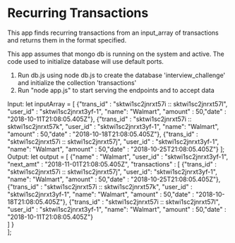 # Recurring Transactions
This app finds recurring transactions from an input_array of transactions and returns them in the format specified.

This app assumes that mongo db is running on the system and active. The code used to initialize database will use default ports.

1. Run db.js using node db.js to create the database 'interview_challenge' and initialize the collection 'transactions' 
2. Run "node app.js" to start serving the endpoints and to accept data

Input: 
let inputArray = [
    {"trans_id" : "sktwi1sc2jnrxt57i :: sktwi1sc2jnrxt57l", "user_id" : "sktwi1sc2jnrxt3yf-1", "name": "Walmart", "amount" : 50,"date" : "2018-10-11T21:08:05.405Z"},
    {"trans_id" : "sktwi1sc2jnrxt57i :: sktwi1sc2jnrxt57k", "user_id" : "sktwi1sc2jnrxt3yf-1", "name": "Walmart", "amount" : 50,"date" : "2018-10-18T21:08:05.405Z"},
    {"trans_id" : "sktwi1sc2jnrxt57i :: sktwi1sc2jnrxt57j", "user_id" : "sktwi1sc2jnrxt3yf-1", "name": "Walmart", "amount" : 50,"date" : "2018-10-25T21:08:05.405Z"}
];
Output:
let output = [
    {"name" : "Walmart", "user_id" : "sktwi1sc2jnrxt3yf-1", "next_amt" : "2018-11-01T21:08:05.405Z", 
    "transactions" : [
        {"trans_id" : "sktwi1sc2jnrxt57i :: sktwi1sc2jnrxt57j", "user_id": "sktwi1sc2jnrxt3yf-1", "name": "Walmart", "amount" : 50,"date" : "2018-10-25T21:08:05.405Z"},
        {"trans_id" : "sktwi1sc2jnrxt57i :: sktwi1sc2jnrxt57k", "user_id" : "sktwi1sc2jnrxt3yf-1", "name": "Walmart", "amount" : 50,"date" : "2018-10-18T21:08:05.405Z"},
        {"trans_id" : "sktwi1sc2jnrxt57i :: sktwi1sc2jnrxt57l", "user_id" : "sktwi1sc2jnrxt3yf-1", "name": "Walmart", "amount" : 50,"date" : "2018-10-11T21:08:05.405Z"}          
                    ]
    }   
];

